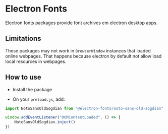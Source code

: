 # Electron Fonts

Electron fonts packages provide font archives em electron desktop apps.

## Limitations

These packages may not work in `BrowserWindow` instances that loaded online webpages. That happens because electron by default not allow load local resources in webpages.

## How to use

* Install the package

* On your `preload.js`, add:

```ts
import NotoSansOldSogdian from "@electron-fonts/noto-sans-old-sogdian"

window.addEventListener("DOMContentLoaded", () => {
    NotoSansOldSogdian.inject()
})
```